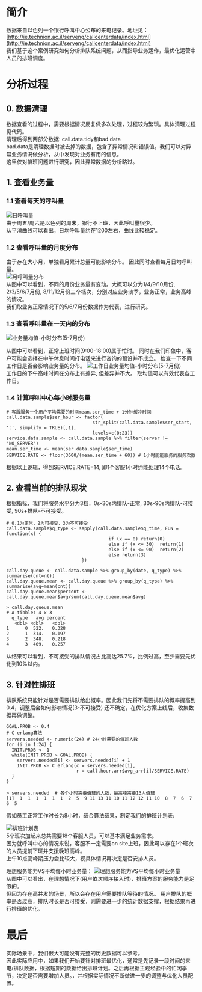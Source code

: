 # 简介
数据来自以色列一个银行呼叫中心公布的来电记录。地址见：[http://ie.technion.ac.il/serveng/callcenterdata/index.html](http://ie.technion.ac.il/serveng/callcenterdata/index.html)  
我们基于这个案例研究如何分析排队系统问题，从而指导业务运作，最优化运营中人员的排班调度。  

# 分析过程
## 0. 数据清理
数据查看的过程中，需要根据情况反复做多次处理，过程较为繁琐。具体清理过程见代码。    
清理后得到两部分数据: 
call.data.tidy和bad.data    
bad.data是清理数据时被去掉的数据，包含了异常情况和错误值。我们可以对异常业务情况做分析，从中发现对业务有用的信息。  
这里仅对排班问题进行研究，因此异常数据的分析略过。  
## 1. 查看业务量
### 1.1 查看每天的呼叫量      
![日呼叫量](https://github.com/oDoraemon/schedule_op/blob/master/img/01_call_day_arrival.png?raw=true)        
由于周五/周六是以色列的周末，银行不上班，因此呼叫量很少。   
从平滑曲线可以看出，日均呼叫量约在1200左右，曲线比较稳定。 

### 1.2 查看呼叫量的月度分布  
由于存在大小月，单独看月累计总量可能影响分布。 因此同时查看每月日均呼叫量。  
![月呼叫量分布](https://github.com/oDoraemon/schedule_op/blob/master/img/02_call_month_arrival.png?raw=true)  
从图中可以看到，不同的月份业务量有变动。大概可以分为1/4/9/10月份, 2/3/5/6/7月份, 8/11/12月份三个档次，分别对应业务淡季，业务正常，业务高峰的情况。  
我们取业务正常情况下的5/6/7月份数据作为代表，进行研究。

### 1.3 查看呼叫量在一天内的分布
![业务量均值-小时分布(5-7月份)](https://github.com/oDoraemon/schedule_op/blob/master/img/03_call_hour_arrival.png?raw=true)  

从图中可以看到，正常上班时间(9:00-18:00)属于忙时。 同时在我们印象中，客户可能会选择在中午休息时间打电话来进行咨询的预设并不成立。 
检查一下不同工作日是否会影响业务量的分布。
![工作日业务量均值-小时分布(5-7月份)](https://github.com/oDoraemon/schedule_op/blob/master/img/04_dow_hour_arrival.png?raw=true)    
工作日的下午高峰时间在分布上有差异, 但差异并不大。 取均值可以有效代表各工作日。

### 1.4 计算呼叫中心每小时服务量
	# 客服服务一个用户平均需要的时间mean.ser_time + 1分钟缓冲时间
	call.data.sample$ser_hour <- factor(
	                                str_split(call.data.sample$ser_start, ':', simplify = TRUE)[,1],
	                                levels=c(0:23))
	service.data.sample <- call.data.sample %>% filter(server != 'NO_SERVER')
	mean.ser_time <- mean(ser.data.sample$ser_time)
	SERVICE.RATE <- floor(3600/(mean.ser_time + 60)) # 1小时能能服务的服务次数  
   
根据以上逻辑，得到SERVICE.RATE=14, 即1个客服1小时约能处理14个电话。  

## 2. 查看当前的排队现状
根据指标，我们将服务水平分为3档，0s-30s内排队-正常,  30s-90s内排队-可接受, 90s+排队-不可接受。  

	# 0,1为正常，2为可接受，3为不可接受
	call.data.sample$q_type <- sapply(call.data.sample$q_time, FUN = function(x) {
	                                      if (x == 0) return(0)
	                                      else if (x <= 30)  return(1)
	                                      else if (x <= 90)  return(2)
	                                      else return(3)
	                            })  
	
	call.day.queue <- call.data.sample %>% group_by(date, q_type) %>% summarise(cnt=n())
	call.day.queue.mean <- call.day.queue %>% group_by(q_type) %>% summarise(avg=mean(cnt))
	call.day.queue.mean$percent <- call.day.queue.mean$avg/sum(call.day.queue.mean$avg)  

	> call.day.queue.mean
	# A tibble: 4 x 3
	  q_type   avg percent
	   <dbl> <dbl>   <dbl>
	1      0  522.   0.328
	2      1  314.   0.197
	3      2  348.   0.218
	4      3  409.   0.257

从结果可以看到，不可接受的排队情况占比高达25.7%，比例过高，至少需要先优化到10%以内。  

## 3. 针对性排班
排队系统只能针对是否需要排队给出概率。因此我们先将不需要排队的概率提高到0.4，调整后会如何影响情况(3-不可接受) 还不确定，在优化方案上线后，收集数据再做调整。  
  
	GOAL.PROB <- 0.4
	# C erlang算法
	servers.needed <- numeric(24) # 24小时需要的值班人数
	for (i in 1:24) {
	  INIT.PROB <- 1
	  while(INIT.PROB > GOAL.PROB) {
	    servers.needed[i] <- servers.needed[i] + 1
	    INIT.PROB <- C_erlang(c = servers.needed[i],
	                          r = call.hour.arr$avg_arr[i]/SERVICE.RATE)
	  }
	}

	> servers.needed  # 各个小时需要值班的人数，最高峰需要13人值班
	[1]  1  1  1  1  1  1  2  5  9 11 13 11 10 11 12 12 11 10  8  7  6  7  6  5

假如员工正常工作时长为8小时，结合算法结果，制定我们的排班计划表:

![排班计划表](https://github.com/oDoraemon/schedule_op/blob/master/img/05_schedule_solution.png?raw=true)  
5个班次加起来总共需要18个客服人员，可以基本满足业务需求。  
因为就呼叫中心的情况来说，客服不一定需要on site上班，因此可以存在1个班次的人员提前下班并支援晚班高峰。  
上午10点高峰期压力会比较大，视具体情况再决定是否安排人员。 

理想服务能力VS平均每小时业务量：
![理想服务能力VS平均每小时业务量](https://github.com/oDoraemon/schedule_op/blob/master/img/06_service_capability.png?raw=true)  
从图中可以看出，在理想情况下(用户依次顺序接入时)，排班方案的服务能力是足够的。  
但因为存在高并发的场景，所以会存在用户需要排队等待的情况。
用户排队的概率是否过高，排队时长是否可接受，则需要进一步的统计数据支撑，根据结果再进行排班的优化。

# 最后
实际场景中，我们很大可能没有完整的历史数据可以参考。  
因此实际应用中，如果我们开始要针对排班最优化，通常是先记录一段时间的来电/排队数据，根据短期的数据给出排班计划。之后再根据主观经验中的忙闲季节，决定是否需要增加人员。，并根据实际情况不断做进一步的调整与优化人员配置。
